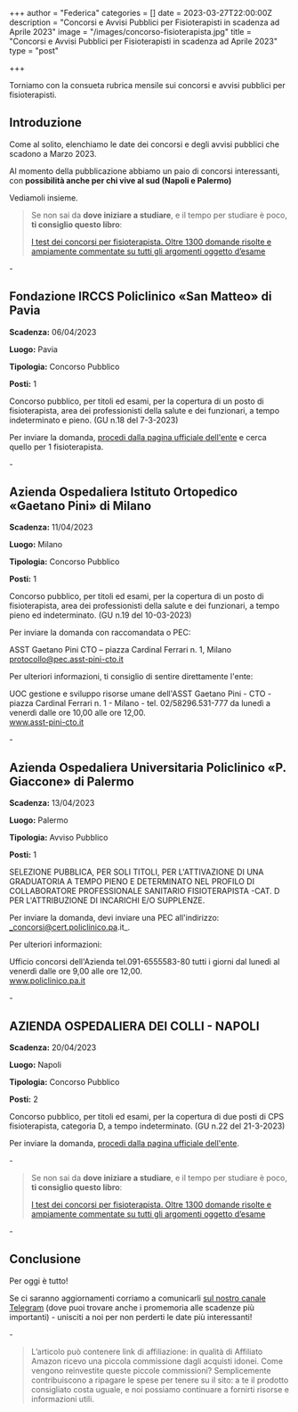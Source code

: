 +++
author = "Federica"
categories = []
date = 2023-03-27T22:00:00Z
description = "Concorsi e Avvisi Pubblici per Fisioterapisti in scadenza ad Aprile 2023"
image = "/images/concorso-fisioterapista.jpg"
title = "Concorsi e Avvisi Pubblici per Fisioterapisti in scadenza ad Aprile 2023"
type = "post"

+++

Torniamo con la consueta rubrica mensile sui concorsi e avvisi pubblici per fisioterapisti.

## Introduzione

Come al solito, elenchiamo le date dei concorsi e degli avvisi pubblici che scadono a Marzo 2023.

Al momento della pubblicazione abbiamo un paio di concorsi interessanti, con **possibilità anche per chi vive al sud (Napoli e Palermo)**

Vediamoli insieme.

> Se non sai da **dove iniziare a studiare**, e il tempo per studiare è poco, **ti consiglio questo libro**:
>
> [I test dei concorsi per fisioterapista. Oltre 1300 domande risolte e ampiamente commentate su tutti gli argomenti oggetto d’esame](https://amzn.to/3WC4uhm "I test dei concorsi per fisioterapista. Oltre 1300 domande risolte e ampiamente commentate su tutti gli argomenti oggetto d'esame | Amazon.it")

\-

## Fondazione IRCCS Policlinico «San Matteo» di Pavia	

**Scadenza:** 06/04/2023

**Luogo:** Pavia 

**Tipologia:** Concorso Pubblico

**Posti:** 1

Concorso pubblico, per titoli ed esami, per la copertura di un posto di fisioterapista, area dei professionisti della salute e dei funzionari, a tempo indeterminato e pieno. (GU n.18 del 7-3-2023)

Per inviare la domanda, [procedi dalla pagina ufficiale dell'ente](http://www.sanmatteo.org/site/home/il-san-matteo/bandi-e-concorsi/cardCatassistenza---procedure-selettive.171.1.20.1.html "Ospedale San Matteo Pavia, Concorsi") e cerca quello per 1 fisioterapista.

\-

## Azienda Ospedaliera Istituto Ortopedico «Gaetano Pini» di Milano	

**Scadenza:** 11/04/2023

**Luogo:** Milano 

**Tipologia:** Concorso Pubblico

**Posti:** 1

Concorso pubblico, per titoli ed esami, per la copertura di un posto di fisioterapista, area dei professionisti della salute e dei funzionari, a tempo pieno ed indeterminato. (GU n.19 del 10-03-2023)

Per inviare la domanda con raccomandata o PEC:

ASST Gaetano Pini CTO – piazza Cardinal Ferrari n. 1, Milano  
protocollo@pec.asst-pini-cto.it

Per ulteriori informazioni, ti consiglio di sentire direttamente l'ente:

UOC gestione e sviluppo risorse umane dell'ASST Gaetano Pini - CTO - piazza Cardinal Ferrari n. 1 - Milano - tel. 02/58296.531-777 da lunedì a venerdì dalle ore 10,00 alle ore 12,00.  
www.asst-pini-cto.it

\-

## Azienda Ospedaliera Universitaria Policlinico «P. Giaccone» di Palermo	

**Scadenza:** 13/04/2023

**Luogo:** Palermo 

**Tipologia:** Avviso Pubblico

**Posti:** 1

SELEZIONE PUBBLICA, PER SOLI TITOLI, PER L'ATTIVAZIONE DI UNA GRADUATORIA A TEMPO PIENO E DETERMINATO NEL PROFILO DI COLLABORATORE PROFESSIONALE SANITARIO FISIOTERAPISTA -CAT. D PER L'ATTRIBUZIONE DI INCARICHI E/O SUPPLENZE.

Per inviare la domanda, devi inviare una PEC all'indirizzo: _concorsi@cert.policlinico.pa.it_. 

Per ulteriori informazioni:

Ufficio concorsi dell'Azienda tel.091-6555583-80 tutti i giorni dal lunedì al venerdì dalle ore 9,00 alle ore 12,00.  
www.policlinico.pa.it

\-

## AZIENDA OSPEDALIERA DEI COLLI - NAPOLI	

**Scadenza:** 20/04/2023

**Luogo:** Napoli 

**Tipologia:** Concorso Pubblico

**Posti:** 2

Concorso pubblico, per titoli ed esami, per la copertura di due posti di CPS fisioterapista, categoria D, a tempo indeterminato. (GU n.22 del 21-3-2023)

Per inviare la domanda, [procedi dalla pagina ufficiale dell'ente](https://ospedalideicolli.iscrizioneconcorsi.it/ "Ospedale Delli Colli - Iscrizione Concorsi").

\-

> Se non sai da **dove iniziare a studiare**, e il tempo per studiare è poco, **ti consiglio questo libro**:
>
> [I test dei concorsi per fisioterapista. Oltre 1300 domande risolte e ampiamente commentate su tutti gli argomenti oggetto d’esame](https://amzn.to/3WC4uhm "I test dei concorsi per fisioterapista. Oltre 1300 domande risolte e ampiamente commentate su tutti gli argomenti oggetto d'esame | Amazon.it")

\-

## Conclusione

Per oggi è tutto!

Se ci saranno aggiornamenti corriamo a comunicarli [sul nostro canale Telegram](https://t.me/fisioterapisti_official "Fisioterapisti") (dove puoi trovare anche i promemoria alle scadenze più importanti) - unisciti a noi per non perderti le date più interessanti!

\-

> L’articolo può contenere link di affiliazione: in qualità di Affiliato Amazon ricevo una piccola commissione dagli acquisti idonei. Come vengono reinvestite queste piccole commissioni? Semplicemente contribuiscono a ripagare le spese per tenere su il sito: a te il prodotto consigliato costa uguale, e noi possiamo continuare a fornirti risorse e informazioni utili.